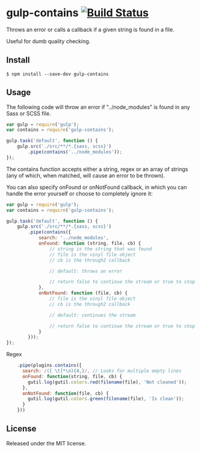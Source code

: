 # gulp-contains [![Build Status](https://travis-ci.org/callumacrae/gulp-contains.svg?branch=master)](https://travis-ci.org/callumacrae/gulp-contains)

Throws an error or calls a callback if a given string is found in a file.

Useful for dumb quality checking.

## Install

```
$ npm install --save-dev gulp-contains
```

## Usage

The following code will throw an error if "../node_modules" is found in any
Sass or SCSS file.

```js
var gulp = require('gulp');
var contains = require('gulp-contains');

gulp.task('default', function () {
	gulp.src('./src/**/*.{sass, scss}')
		.pipe(contains('../node_modules'));
});
```

The contains function accepts either a string, regex or an array of strings (any of
which, when matched, will cause an error to be thrown).

You can also specify onFound or onNotFound callback, in which you can handle the error
yourself or choose to completely ignore it:

```js
var gulp = require('gulp');
var contains = require('gulp-contains');

gulp.task('default', function () {
	gulp.src('./src/**/*.{sass, scss}')
		.pipe(contains({
			search: '../node_modules',
			onFound: function (string, file, cb) {
				// string is the string that was found
				// file is the vinyl file object
				// cb is the through2 callback

				// default: throws an error

				// return false to continue the stream or true to stop the stream
			},
			onNotFound: function (file, cb) {
				// file is the vinyl file object
				// cb is the through2 callback

				// default: continues the stream

				// return false to continue the stream or true to stop the stream
			}
		}));
});
```

Regex

```js
    .pipe(plugins.contains({
      search: /([ \t]*\n){4,}/, // Looks for multiple empty lines
      onFound: function(string, file, cb) {
        gutil.log(gutil.colors.red(filename(file), 'Not cleaned'));
      },
      onNotFound: function(file, cb) {
        gutil.log(gutil.colors.green(filename(file), 'Is clean'));
      }
    }))
```

## License

Released under the MIT license.

